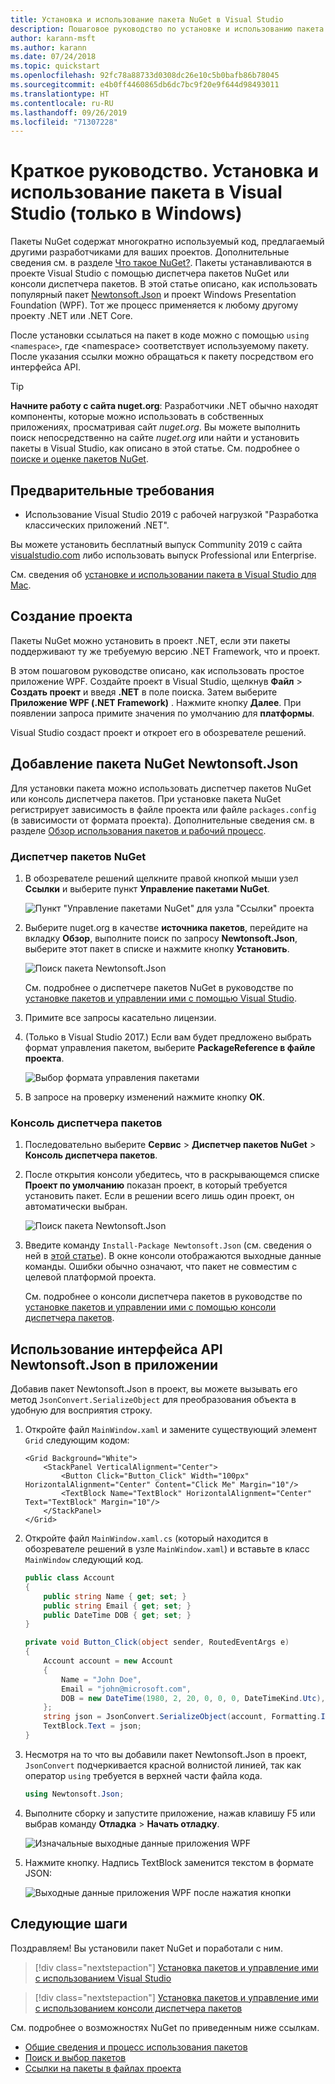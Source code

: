 ```yaml
---
title: Установка и использование пакета NuGet в Visual Studio
description: Пошаговое руководство по установке и использованию пакета NuGet в проекте Visual Studio.
author: karann-msft
ms.author: karann
ms.date: 07/24/2018
ms.topic: quickstart
ms.openlocfilehash: 92fc78a88733d0308dc26e10c5b0bafb86b78045
ms.sourcegitcommit: e4b0ff4460865db6dc7bc9f20e9f644d98493011
ms.translationtype: HT
ms.contentlocale: ru-RU
ms.lasthandoff: 09/26/2019
ms.locfileid: "71307228"
---
```

# <a name="quickstart-install-and-use-a-package-in-visual-studio-windows-only"></a>Краткое руководство. Установка и использование пакета в Visual Studio (только в Windows)

Пакеты NuGet содержат многократно используемый код, предлагаемый другими разработчиками для ваших проектов. Дополнительные сведения см. в разделе [Что такое NuGet?](../What-is-NuGet.md). Пакеты устанавливаются в проекте Visual Studio с помощью диспетчера пакетов NuGet или консоли диспетчера пакетов. В этой статье описано, как использовать популярный пакет [Newtonsoft.Json](https://www.nuget.org/packages/Newtonsoft.Json/) и проект Windows Presentation Foundation (WPF). Тот же процесс применяется к любому другому проекту .NET или .NET Core.

После установки ссылаться на пакет в коде можно с помощью `using <namespace>`, где \<namespace\> соответствует используемому пакету. После указания ссылки можно обращаться к пакету посредством его интерфейса API.

> [!Tip]
> **Начните работу с сайта nuget.org**: Разработчики .NET обычно находят компоненты, которые можно использовать в собственных приложениях, просматривая сайт *nuget.org*. Вы можете выполнить поиск непосредственно на сайте *nuget.org* или найти и установить пакеты в Visual Studio, как описано в этой статье. См. подробнее о [поиске и оценке пакетов NuGet](../consume-packages/finding-and-choosing-packages.md).

## <a name="prerequisites"></a>Предварительные требования

- Использование Visual Studio 2019 с рабочей нагрузкой "Разработка классических приложений .NET".

Вы можете установить бесплатный выпуск Community 2019 с сайта [visualstudio.com](https://www.visualstudio.com/) либо использовать выпуск Professional или Enterprise.

См. сведения об [установке и использовании пакета в Visual Studio для Mac](install-and-use-a-package-in-visual-studio-mac.md).

## <a name="create-a-project"></a>Создание проекта

Пакеты NuGet можно установить в проект .NET, если эти пакеты поддерживают ту же требуемую версию .NET Framework, что и проект.

В этом пошаговом руководстве описано, как использовать простое приложение WPF. Создайте проект в Visual Studio, щелкнув **Файл** > **Создать проект** и введя **.NET** в поле поиска. Затем выберите **Приложение WPF (.NET Framework)** . Нажмите кнопку **Далее**. При появлении запроса примите значения по умолчанию для **платформы**.

Visual Studio создаст проект и откроет его в обозревателе решений.

## <a name="add-the-newtonsoftjson-nuget-package"></a>Добавление пакета NuGet Newtonsoft.Json

Для установки пакета можно использовать диспетчер пакетов NuGet или консоль диспетчера пакетов. При установке пакета NuGet регистрирует зависимость в файле проекта или файле `packages.config` (в зависимости от формата проекта). Дополнительные сведения см. в разделе [Обзор использования пакетов и рабочий процесс](../consume-packages/Overview-and-Workflow.md).

### <a name="nuget-package-manager"></a>Диспетчер пакетов NuGet

1. В обозревателе решений щелкните правой кнопкой мыши узел **Ссылки** и выберите пункт **Управление пакетами NuGet**.

    ![Пункт "Управление пакетами NuGet" для узла "Ссылки" проекта](media/QS_Use-02-ManageNuGetPackages.png)

1. Выберите nuget.org в качестве **источника пакетов**, перейдите на вкладку **Обзор**, выполните поиск по запросу **Newtonsoft.Json**, выберите этот пакет в списке и нажмите кнопку **Установить**.

    ![Поиск пакета Newtonsoft.Json](media/QS_Use-03-NewtonsoftJson.png)

    См. подробнее о диспетчере пакетов NuGet в руководстве по [установке пакетов и управлении ими с помощью Visual Studio](../consume-packages/install-use-packages-visual-studio.md).

1. Примите все запросы касательно лицензии.

1. (Только в Visual Studio 2017.) Если вам будет предложено выбрать формат управления пакетом, выберите **PackageReference в файле проекта**.

    ![Выбор формата управления пакетами](media/QS_Use-03b-SelectFormat.png)

1. В запросе на проверку изменений нажмите кнопку **ОК**.

### <a name="package-manager-console"></a>Консоль диспетчера пакетов

1. Последовательно выберите **Сервис** > **Диспетчер пакетов NuGet** > **Консоль диспетчера пакетов**.

1. После открытия консоли убедитесь, что в раскрывающемся списке **Проект по умолчанию** показан проект, в который требуется установить пакет. Если в решении всего лишь один проект, он автоматически выбран.

    ![Поиск пакета Newtonsoft.Json](media/QS_Use-08-Console1.png)

1. Введите команду `Install-Package Newtonsoft.Json` (см. сведения о ней в [этой статье](../reference/ps-reference/ps-ref-install-package.md)). В окне консоли отображаются выходные данные команды. Ошибки обычно означают, что пакет не совместим с целевой платформой проекта.

   См. подробнее о консоли диспетчера пакетов в руководстве по [установке пакетов и управлении ими с помощью консоли диспетчера пакетов](../consume-packages/install-use-packages-powershell.md).

## <a name="use-the-newtonsoftjson-api-in-the-app"></a>Использование интерфейса API Newtonsoft.Json в приложении

Добавив пакет Newtonsoft.Json в проект, вы можете вызывать его метод `JsonConvert.SerializeObject` для преобразования объекта в удобную для восприятия строку.

1. Откройте файл `MainWindow.xaml` и замените существующий элемент `Grid` следующим кодом:

    ```xaml
    <Grid Background="White">
        <StackPanel VerticalAlignment="Center">
            <Button Click="Button_Click" Width="100px" HorizontalAlignment="Center" Content="Click Me" Margin="10"/>
            <TextBlock Name="TextBlock" HorizontalAlignment="Center" Text="TextBlock" Margin="10"/>
        </StackPanel>
    </Grid>
    ```

1. Откройте файл `MainWindow.xaml.cs` (который находится в обозревателе решений в узле `MainWindow.xaml`) и вставьте в класс `MainWindow` следующий код.

    ```cs
    public class Account
    {
        public string Name { get; set; }
        public string Email { get; set; }
        public DateTime DOB { get; set; }
    }

    private void Button_Click(object sender, RoutedEventArgs e)
    {
        Account account = new Account
        {
            Name = "John Doe",
            Email = "john@microsoft.com",
            DOB = new DateTime(1980, 2, 20, 0, 0, 0, DateTimeKind.Utc),
        };
        string json = JsonConvert.SerializeObject(account, Formatting.Indented);
        TextBlock.Text = json;
    }
    ```

1. Несмотря на то что вы добавили пакет Newtonsoft.Json в проект, `JsonConvert` подчеркивается красной волнистой линией, так как оператор `using` требуется в верхней части файла кода.

    ```cs
    using Newtonsoft.Json;
    ```

1. Выполните сборку и запустите приложение, нажав клавишу F5 или выбрав команду **Отладка** > **Начать отладку**.

    ![Изначальные выходные данные приложения WPF](media/QS_Use-06-AppStart.png)

1. Нажмите кнопку. Надпись TextBlock заменится текстом в формате JSON:

    ![Выходные данные приложения WPF после нажатия кнопки](media/QS_Use-07-AppEnd.png)

## <a name="next-steps"></a>Следующие шаги

Поздравляем! Вы установили пакет NuGet и поработали с ним.

> [!div class="nextstepaction"]
> [Установка пакетов и управление ими с использованием Visual Studio](../consume-packages/install-use-packages-visual-studio.md)

> [!div class="nextstepaction"]
> [Установка пакетов и управление ими с использованием консоли диспетчера пакетов](../consume-packages/install-use-packages-powershell.md)

См. подробнее о возможностях NuGet по приведенным ниже ссылкам.

- [Общие сведения и процесс использования пакетов](../consume-packages/overview-and-workflow.md)
- [Поиск и выбор пакетов](../consume-packages/finding-and-choosing-packages.md)
- [Ссылки на пакеты в файлах проекта](../consume-packages/package-references-in-project-files.md)
